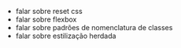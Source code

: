 - falar sobre reset css
- falar sobre flexbox
- falar sobre padrões de nomenclatura de classes
- falar sobre estilização herdada